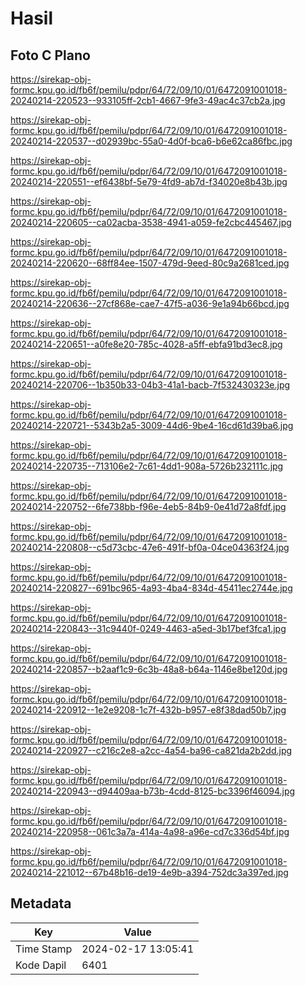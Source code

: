 # Hasil

## Foto C Plano

https://sirekap-obj-formc.kpu.go.id/fb6f/pemilu/pdpr/64/72/09/10/01/6472091001018-20240214-220523--933105ff-2cb1-4667-9fe3-49ac4c37cb2a.jpg

https://sirekap-obj-formc.kpu.go.id/fb6f/pemilu/pdpr/64/72/09/10/01/6472091001018-20240214-220537--d02939bc-55a0-4d0f-bca6-b6e62ca86fbc.jpg

https://sirekap-obj-formc.kpu.go.id/fb6f/pemilu/pdpr/64/72/09/10/01/6472091001018-20240214-220551--ef6438bf-5e79-4fd9-ab7d-f34020e8b43b.jpg

https://sirekap-obj-formc.kpu.go.id/fb6f/pemilu/pdpr/64/72/09/10/01/6472091001018-20240214-220605--ca02acba-3538-4941-a059-fe2cbc445467.jpg

https://sirekap-obj-formc.kpu.go.id/fb6f/pemilu/pdpr/64/72/09/10/01/6472091001018-20240214-220620--68ff84ee-1507-479d-9eed-80c9a2681ced.jpg

https://sirekap-obj-formc.kpu.go.id/fb6f/pemilu/pdpr/64/72/09/10/01/6472091001018-20240214-220636--27cf868e-cae7-47f5-a036-9e1a94b66bcd.jpg

https://sirekap-obj-formc.kpu.go.id/fb6f/pemilu/pdpr/64/72/09/10/01/6472091001018-20240214-220651--a0fe8e20-785c-4028-a5ff-ebfa91bd3ec8.jpg

https://sirekap-obj-formc.kpu.go.id/fb6f/pemilu/pdpr/64/72/09/10/01/6472091001018-20240214-220706--1b350b33-04b3-41a1-bacb-7f532430323e.jpg

https://sirekap-obj-formc.kpu.go.id/fb6f/pemilu/pdpr/64/72/09/10/01/6472091001018-20240214-220721--5343b2a5-3009-44d6-9be4-16cd61d39ba6.jpg

https://sirekap-obj-formc.kpu.go.id/fb6f/pemilu/pdpr/64/72/09/10/01/6472091001018-20240214-220735--713106e2-7c61-4dd1-908a-5726b232111c.jpg

https://sirekap-obj-formc.kpu.go.id/fb6f/pemilu/pdpr/64/72/09/10/01/6472091001018-20240214-220752--6fe738bb-f96e-4eb5-84b9-0e41d72a8fdf.jpg

https://sirekap-obj-formc.kpu.go.id/fb6f/pemilu/pdpr/64/72/09/10/01/6472091001018-20240214-220808--c5d73cbc-47e6-491f-bf0a-04ce04363f24.jpg

https://sirekap-obj-formc.kpu.go.id/fb6f/pemilu/pdpr/64/72/09/10/01/6472091001018-20240214-220827--691bc965-4a93-4ba4-834d-45411ec2744e.jpg

https://sirekap-obj-formc.kpu.go.id/fb6f/pemilu/pdpr/64/72/09/10/01/6472091001018-20240214-220843--31c9440f-0249-4463-a5ed-3b17bef3fca1.jpg

https://sirekap-obj-formc.kpu.go.id/fb6f/pemilu/pdpr/64/72/09/10/01/6472091001018-20240214-220857--b2aaf1c9-6c3b-48a8-b64a-1146e8be120d.jpg

https://sirekap-obj-formc.kpu.go.id/fb6f/pemilu/pdpr/64/72/09/10/01/6472091001018-20240214-220912--1e2e9208-1c7f-432b-b957-e8f38dad50b7.jpg

https://sirekap-obj-formc.kpu.go.id/fb6f/pemilu/pdpr/64/72/09/10/01/6472091001018-20240214-220927--c216c2e8-a2cc-4a54-ba96-ca821da2b2dd.jpg

https://sirekap-obj-formc.kpu.go.id/fb6f/pemilu/pdpr/64/72/09/10/01/6472091001018-20240214-220943--d94409aa-b73b-4cdd-8125-bc3396f46094.jpg

https://sirekap-obj-formc.kpu.go.id/fb6f/pemilu/pdpr/64/72/09/10/01/6472091001018-20240214-220958--061c3a7a-414a-4a98-a96e-cd7c336d54bf.jpg

https://sirekap-obj-formc.kpu.go.id/fb6f/pemilu/pdpr/64/72/09/10/01/6472091001018-20240214-221012--67b48b16-de19-4e9b-a394-752dc3a397ed.jpg


## Metadata

| Key        | Value               |
| ---------- | ------------------- |
| Time Stamp | 2024-02-17 13:05:41 |
| Kode Dapil | 6401                |




